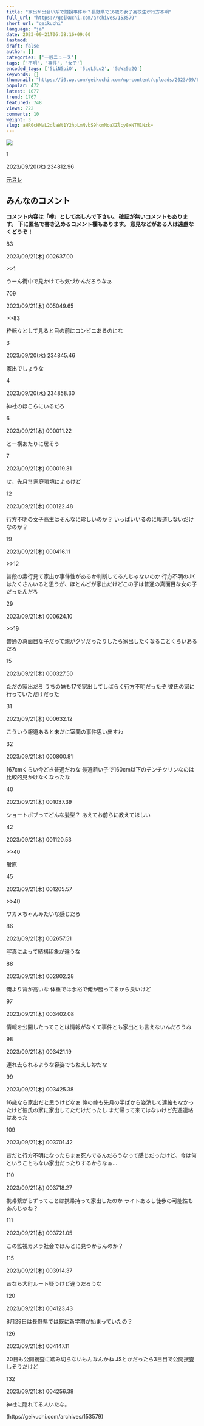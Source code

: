 ```yaml
---
title: "家出か出会い系で誘拐事件か？長野県で16歳の女子高校生が行方不明"
full_url: "https://geikuchi.com/archives/153579"
short_url: "geikuchi"
language: "ja"
date: 2023-09-21T06:38:16+09:00
lastmod: 
draft: false
author: []
categories: ['一般ニュース']
tags: ['不明', '事件', '女子']
encoded_tags: ['5LiN5piO', '5LqL5Lu2', '5aWz5a2Q']
keywords: []
thumbnail: "https://i0.wp.com/geikuchi.com/wp-content/uploads/2023/09/6歳の女子高校生が行方不明.webp?fit=1920%2C1080&ssl=1"
popular: 472
latest: 1077
trend: 1767
featured: 748
views: 722
comments: 10
weight: 3
slug: aHR0cHMvL2dlaWt1Y2hpLmNvbS9hcmNoaXZlcy8xNTM1Nzk=
---
```


![](https://i0.wp.com/geikuchi.com/wp-content/uploads/2023/09/6歳の女子高校生が行方不明.webp?fit=1920%2C1080&ssl=1)

<div><p class='t_h'><p>1 <p> 2023/09/20(水) 234812.96 </p></p></p> <p> </p> <p><a rel='noopener' target='_blank' href='https//asahi.5ch.net/test/read.cgi/newsplus/1695221292/'>元スレ</a></p> <h2>みんなのコメント</h2> <strong><p>コメント内容は「噂」として楽しんで下さい。 確証が無いコメントもあります。 下に匿名で書き込めるコメント欄もあります。 意見などがある人は遠慮なくどうぞ！</p></strong> <p></p> <p class='t_h t_i'><p>83 <p> 2023/09/21(木) 002637.00 </p></p></p> <p class='t_b t_i'><p> <p class='anchor'>>>1</p> うーん街中で見かけても気づかんだろうなぁ </p></p> <p> </p> <p class='t_h t_i'><p>709 <p> 2023/09/21(木) 005049.65 </p></p></p> <p class='t_b t_i'><p> <p class='anchor'>>>83</p> 枠転々として見ると目の前にコンビニあるのにな </p></p> <p> </p> <p class='t_h'><p>3 <p> 2023/09/20(水) 234845.46 </p></p></p> <p class='t_b'><p> 家出でしょうな </p></p> <p> </p> <p class='t_h'><p>4 <p> 2023/09/20(水) 234858.30 </p></p></p> <p class='t_b'><p> 神社のほこらにいるだろ </p></p> <p> </p> <p class='t_h'><p>6 <p> 2023/09/21(木) 000011.22 </p></p></p> <p class='t_b'><p> とー横あたりに居そう </p></p> <p> </p> <p class='t_h'><p>7 <p> 2023/09/21(木) 000019.31 </p></p></p> <p class='t_b'><p> せ、先月⁈ 家庭環境によるけど </p></p> <p> </p> <p class='t_h'><p>12 <p> 2023/09/21(木) 000122.48 </p></p></p> <p class='t_b'><p> 行方不明の女子高生はそんなに珍しいのか？ いっぱいいるのに報道しないだけなのか？ </p></p> <p> </p> <p class='t_h t_i'><p>19 <p> 2023/09/21(木) 000416.11 </p></p></p> <p class='t_b t_i'><p> <p class='anchor'>>>12</p> 普段の素行見て家出か事件性があるか判断してるんじゃないのか 行方不明のJKはたくさんいると思うが、ほとんどが家出だけどこの子は普通の真面目な女の子だったんだろ </p></p> <p> </p> <p class='t_h t_i'><p>29 <p> 2023/09/21(木) 000624.10 </p></p></p> <p class='t_b t_i'><p> <p class='anchor'>>>19</p> 普通の真面目な子だって親がクソだったりしたら家出したくなることくらいあるだろ </p></p> <p> </p> <p class='t_h'><p>15 <p> 2023/09/21(木) 000327.50 </p></p></p> <p class='t_b'><p> ただの家出だろ うちの妹も17で家出してしばらく行方不明だったぞ 彼氏の家に行っていただけだった </p></p> <p> </p> <p class='t_h'><p>31 <p> 2023/09/21(木) 000632.12 </p></p></p> <p class='t_b'><p> こういう報道あると未だに室蘭の事件思い出すわ </p></p> <p> </p> <p class='t_h'><p>32 <p> 2023/09/21(木) 000800.81 </p></p></p> <p class='t_b'><p> 167cmくらい今どき普通だわな 最近若い子で160cm以下のチンチクリンなのは比較的見かけなくなったな </p></p> <p> </p> <p class='t_h'><p>40 <p> 2023/09/21(木) 001037.39 </p></p></p> <p class='t_b'><p> ショートボブってどんな髪型？ あえてお前らに教えてほしい </p></p> <p> </p> <p class='t_h t_i'><p>42 <p> 2023/09/21(木) 001120.53 </p></p></p> <p class='t_b t_i'><p> <p class='anchor'>>>40</p> 蛍原 </p></p> <p> </p> <p class='t_h t_i'><p>45 <p> 2023/09/21(木) 001205.57 </p></p></p> <p class='t_b t_i'><p> <p class='anchor'>>>40</p> ワカメちゃんみたいな感じだろ </p></p> <p> </p> <p class='t_h'><p>86 <p> 2023/09/21(木) 002657.51 </p></p></p> <p class='t_b'><p> 写真によって結構印象が違うな </p></p> <p> </p> <p class='t_h'><p>88 <p> 2023/09/21(木) 002802.28 </p></p></p> <p class='t_b'><p> 俺より背が高いな 体重では余裕で俺が勝ってるから良いけど </p></p> <p> </p> <p class='t_h'><p>97 <p> 2023/09/21(木) 003402.08 </p></p></p> <p class='t_b'><p> 情報を公開したってことは情報がなくて事件とも家出とも言えないんだろうね </p></p> <p> </p> <p class='t_h'><p>98 <p> 2023/09/21(木) 003421.19 </p></p></p> <p class='t_b'><p> 連れ去られるような容姿でもねえし妙だな </p></p> <p> </p> <p class='t_h'><p>99 <p> 2023/09/21(木) 003425.38 </p></p></p> <p class='t_b'><p> 16歳なら家出だと思うけどなぁ 俺の嫁も先月の半ばから姿消して連絡もなかったけど彼氏の家に家出してただけだったし まだ帰って来てはないけど先週連絡はあった </p></p> <p> </p> <p class='t_h'><p>109 <p> 2023/09/21(木) 003701.42 </p></p></p> <p class='t_b'><p> 昔だと行方不明になったらまぁ死んでるんだろうなって感じだったけど、今は何ということもない家出だったりするからなぁ… </p></p> <p> </p> <p class='t_h'><p>110 <p> 2023/09/21(木) 003718.27 </p></p></p> <p class='t_b'><p> 携帯繋がらずってことは携帯持って家出したのか ライトあるし徒歩の可能性もあんじゃね？ </p></p> <p> </p> <p class='t_h'><p>111 <p> 2023/09/21(木) 003721.05 </p></p></p> <p class='t_b'><p> この監視カメラ社会でほんとに見つからんのか？ </p></p> <p> </p> <p class='t_h'><p>115 <p> 2023/09/21(木) 003914.37 </p></p></p> <p class='t_b'><p> 昔なら大町ルート疑うけど違うだろうな </p></p> <p> </p> <p class='t_h'><p>120 <p> 2023/09/21(木) 004123.43 </p></p></p> <p class='t_b'><p> 8月29日は長野県では既に新学期が始まっていたの？ </p></p> <p> </p> <p class='t_h'><p>126 <p> 2023/09/21(木) 004147.11 </p></p></p> <p class='t_b'><p> 20日も公開捜査に踏み切らないもんなんかね JSとかだったら3日目で公開捜査しそうだけど </p></p> <p> </p> <p class='t_h'><p>132 <p> 2023/09/21(木) 004256.38 </p></p></p> <p class='t_b'><p> 神社に隠れてる人いたな。 </p></p> <p> </p> </div>

(https//geikuchi.com/archives/153579)
